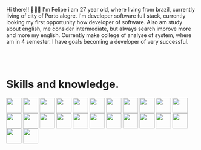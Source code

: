 Hi there!! 👨‍💻🤙 I'm Felipe i am 27 year old, where living from brazil, currently living of city of Porto alegre. I'm developer software full stack, currently looking my first opportunity how developer of software.
Also am study about english, me consider intermediate, but always search improve more and more my english.
Currently make college of analyse of system, where am in 4 semester.
I have goals becoming a developer of very successful.



<br><br>
<h1>Skills and knowledge.</h1>
<div display=inline-block>
<img align=center width=40 src="https://cdn.jsdelivr.net/gh/devicons/devicon/icons/html5/html5-original-wordmark.svg" />
<img align=center width=40 src="https://cdn.jsdelivr.net/gh/devicons/devicon/icons/css3/css3-original-wordmark.svg" />
<img align=center width=40 src="https://cdn.jsdelivr.net/gh/devicons/devicon/icons/javascript/javascript-original.svg" />
<img align=center width=40 src="https://cdn.jsdelivr.net/gh/devicons/devicon/icons/typescript/typescript-original.svg" />
<img align=center width=40 src="https://cdn.jsdelivr.net/gh/devicons/devicon/icons/nestjs/nestjs-plain-wordmark.svg" /> 
<img align=center width=40 src="https://cdn.jsdelivr.net/gh/devicons/devicon/icons/git/git-original-wordmark.svg" />
<img align=center width=40 src="https://cdn.jsdelivr.net/gh/devicons/devicon/icons/react/react-original-wordmark.svg" />
<img align=center width=40 src="https://cdn.jsdelivr.net/gh/devicons/devicon/icons/jest/jest-plain.svg" />
<img align=center width=40 src="https://cdn.jsdelivr.net/gh/devicons/devicon/icons/nodejs/nodejs-original-wordmark.svg" />
<img align=center width=40 src="https://cdn.jsdelivr.net/gh/devicons/devicon/icons/nextjs/nextjs-original-wordmark.svg" />
<img align=center width=40 src="https://cdn.jsdelivr.net/gh/devicons/devicon/icons/docker/docker-original.svg" />  
<img align=center width=40 src="https://cdn.jsdelivr.net/gh/devicons/devicon/icons/figma/figma-original.svg" />
<img align=center width=40 src="https://cdn.jsdelivr.net/gh/devicons/devicon/icons/tailwindcss/tailwindcss-original-wordmark.svg" />
<img align=center width=40 src="https://cdn.jsdelivr.net/gh/devicons/devicon/icons/firebase/firebase-plain-wordmark.svg" />
<img align=center width=40 src="https://cdn.jsdelivr.net/gh/devicons/devicon/icons/npm/npm-original-wordmark.svg" />
<img align=center width=40 src="https://cdn.jsdelivr.net/gh/devicons/devicon/icons/mysql/mysql-original-wordmark.svg" />
<img align=center width =40 src="https://cdn.jsdelivr.net/gh/devicons/devicon/icons/python/python-original.svg" />
<img align=center width=40 src="https://cdn.jsdelivr.net/gh/devicons/devicon/icons/vscode/vscode-original-wordmark.svg" />
<img align=center width=40 src="https://cdn.jsdelivr.net/gh/devicons/devicon/icons/yarn/yarn-original-wordmark.svg" />
<img align=center width=40 src="https://cdn.jsdelivr.net/gh/devicons/devicon/icons/github/github-original-wordmark.svg" />
<img align=center width=40 src="https://cdn.jsdelivr.net/gh/devicons/devicon/icons/mongodb/mongodb-original-wordmark.svg" />  
<img align=center width=40 src="https://cdn.jsdelivr.net/gh/devicons/devicon/icons/mocha/mocha-plain.svg" />
<img align=center width=40 src="https://cdn.jsdelivr.net/gh/devicons/devicon/icons/bootstrap/bootstrap-original.svg" />
<img align=center width=40 src="https://cdn.jsdelivr.net/gh/devicons/devicon/icons/redux/redux-original.svg" />  
</div>
